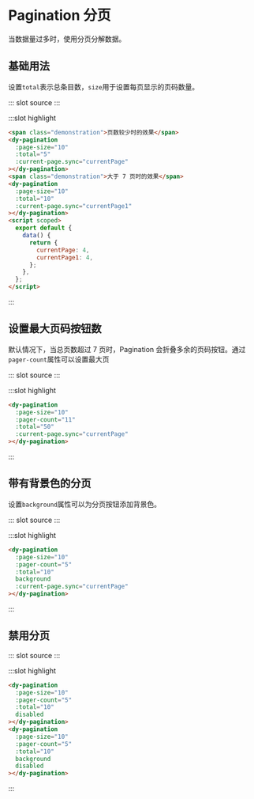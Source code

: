 # Pagination 分页

当数据量过多时，使用分页分解数据。

## 基础用法

设置`total`表示总条目数，`size`用于设置每页显示的页码数量。

<demo-block>
::: slot source
<pagination-test1></pagination-test1>
:::

:::slot highlight

```html
<span class="demonstration">页数较少时的效果</span>
<dy-pagination
  :page-size="10"
  :total="5"
  :current-page.sync="currentPage"
></dy-pagination>
<span class="demonstration">大于 7 页时的效果</span>
<dy-pagination
  :page-size="10"
  :total="10"
  :current-page.sync="currentPage1"
></dy-pagination>
<script scoped>
  export default {
    data() {
      return {
        currentPage: 4,
        currentPage1: 4,
      };
    },
  };
</script>
```

:::
</demo-block>

## 设置最大页码按钮数

默认情况下，当总页数超过 7 页时，Pagination 会折叠多余的页码按钮。通过`pager-count`属性可以设置最大页

<demo-block>
::: slot source
<pagination-test2></pagination-test2>
:::

:::slot highlight

```html
<dy-pagination
  :page-size="10"
  :pager-count="11"
  :total="50"
  :current-page.sync="currentPage"
></dy-pagination>
```

:::
</demo-block>

## 带有背景色的分页

设置`background`属性可以为分页按钮添加背景色。

<demo-block>
::: slot source
<pagination-test3></pagination-test3>
:::

:::slot highlight

```html
<dy-pagination
  :page-size="10"
  :pager-count="5"
  :total="10"
  background
  :current-page.sync="currentPage"
></dy-pagination>
```

:::
</demo-block>

## 禁用分页

<demo-block>
::: slot source
<pagination-test4></pagination-test4>
:::

:::slot highlight

```html
<dy-pagination
  :page-size="10"
  :pager-count="5"
  :total="10"
  disabled
></dy-pagination>
<dy-pagination
  :page-size="10"
  :pager-count="5"
  :total="10"
  background
  disabled
></dy-pagination>
```

:::
</demo-block>
